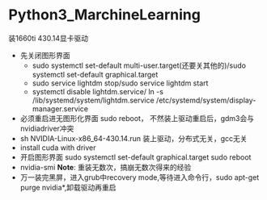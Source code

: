 # Python3_MarchineLearning

装1660ti 430.14显卡驱动
- 先关闭图形界面 
    + sudo systemctl set-default multi-user.target(还要关其他的)/sudo systemctl set-default graphical.target
    + sudo service lightdm stop/sudo service lightdm start
    + systemctl disable lightdm.service/ ln -s /lib/systemd/system/lightdm.service /etc/systemd/system/display-manager.service
- 必须重启进无图形化界面 sudo reboot， 不然装上驱动重启后，gdm3会与nvidiadriver冲突
- sh NVIDIA-Linux-x86_64-430.14.run 装上驱动，分布式无关，gcc无关
- install cuda with driver
- 开启图形界面 sudo systemctl set-default graphical.target sudo reboot
- nvidia-smi
**Note**: 重装无数次，搞崩无数次得来的经验
- 万一装完黑屏，进入grub中recovery mode,等待进入命令行，sudo apt-get purge nvidia*,卸载驱动再重启
